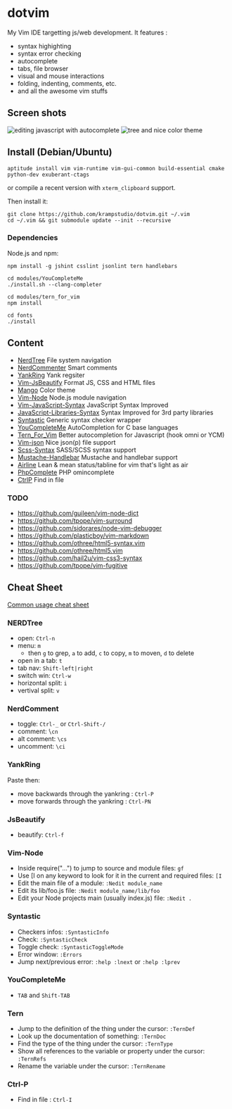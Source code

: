 dotvim
======

My Vim IDE targetting js/web development. It features : 

 - syntax highighting
 - syntax error checking
 - autocomplete
 - tabs, file browser
 - visual and mouse interactions
 - folding, indenting, comments, etc.
 - and all the awesome vim stuffs

## Screen shots

![editing javascript with autocomplete](https://raw.githubusercontent.com/krampstudio/dotvim/screenshots/img/vim-js-tern.png "Editing javascript with autocomplete")
![tree and nice color theme](https://raw.githubusercontent.com/krampstudio/dotvim/screenshots/img/vim-tree.png "Tree and nice color theme")

## Install (Debian/Ubuntu)

	aptitude install vim vim-runtime vim-gui-common build-essential cmake python-dev exuberant-ctags

or compile a recent version with `xterm_clipboard` support. 

Then install it:

	git clone https://github.com/krampstudio/dotvim.git ~/.vim
    cd ~/.vim && git submodule update --init --recursive
   


### Dependencies

Node.js and npm:

    npm install -g jshint csslint jsonlint tern handlebars
    
    cd modules/YouCompleteMe 
    ./install.sh --clang-completer    
    
    cd modules/tern_for_vim
    npm install
    
    cd fonts
    ./install


## Content 

- [NerdTree](https://github.com/scrooloose/nerdtree) File system navigation
- [NerdCommenter](https://github.com/scrooloose/nerdcommenter) Smart comments
- [YankRing](https://github.com/vim-scripts/YankRing.vim) Yank regsiter
- [Vim-JsBeautify](https://github.com/maksimr/vim-jsbeautify) Format JS, CSS and HTML files
- [Mango](https://github.com/goatslacker/mango.vim) Color theme
- [Vim-Node](https://github.com/moll/vim-node) Node.js module navigation
- [Vim-JavaScript-Syntax](https://github.com/jelera/vim-javascript-syntax.git) JavaScript Syntax Improved
- [JavaScript-Libraries-Syntax](https://github.com/othree/javascript-libraries-syntax.vim) Syntax Improved for 3rd party libraries
- [Syntastic](https://github.com/scrooloose/syntastic) Generic syntax checker wrapper
- [YouCompleteMe](https://github.com/Valloric/YouCompleteMe) AutoCompletion for C base languages
- [Tern_For_Vim](https://github.com/marijnh/tern_for_vim) Better autocompletion for Javascript (hook omni or YCM)
- [Vim-json](https://github.com/elzr/vim-json) Nice json(p) file support
- [Scss-Syntax](https://github.com/cakebaker/scss-syntax.vim) SASS/SCSS syntax support
- [Mustache-Handlebar](https://github.com/mustache/vim-mustache-handlebars) Mustache and handlebar support
- [Airline](https://github.com/bling/vim-airline.git) Lean & mean status/tabline for vim that's light as air
- [PhpComplete](https://github.com/shawncplus/phpcomplete.vim) PHP omincomplete
- [CtrlP](https://github.com/kien/ctrlp.vim) Find in file


### TODO

- https://github.com/guileen/vim-node-dict 
- https://github.com/tpope/vim-surround
- https://github.com/sidorares/node-vim-debugger
- https://github.com/plasticboy/vim-markdown
- https://github.com/othree/html5-syntax.vim
- https://github.com/othree/html5.vim
- https://github.com/hail2u/vim-css3-syntax
- https://github.com/tpope/vim-fugitive

## Cheat Sheet


[Common usage cheat sheet](http://fprintf.net/vimCheatSheet.html)

### NERDTree

- open: `Ctrl-n`
- menu: `m`
  - then `g` to grep, `a` to add, `c` to copy, `m` to moven, `d` to delete
- open in a tab: `t`
- tab nav: `Shift-left|right`
- switch  win: `Ctrl-w`
- horizontal split: `i`
- vertival split: `v`

### NerdComment

- toggle: `Ctrl-_` or `Ctrl-Shift-/`
- comment: ̀`\cn`
- alt comment: `\cs`
- uncomment: `\ci`

### YankRing

Paste then:
- move backwards through the yankring : `Ctrl-P`
- move forwards through the yankring : `Ctrl-PN`

### JsBeautify

- beautify: `Ctrl-f`

### Vim-Node

- Inside require("...") to jump to source and module files: `gf`
- Use [I on any keyword to look for it in the current and required files: `[I` 
- Edit the main file of a module: `:Nedit module_name`
- Edit its lib/foo.js file: `:Nedit module_name/lib/foo` 
- Edit your Node projects main (usually index.js) file: `:Nedit .` 

### Syntastic

- Checkers infos: `:SyntasticInfo`
- Check:  `:SyntasticCheck`
- Toggle check: `:SyntasticToggleMode`
- Error window: `:Errors`
- Jump next/previous error: `:help :lnext` or `:help :lprev`

### YouCompleteMe

- `TAB` and `Shift-TAB`

### Tern

- Jump to the definition of the thing under the cursor: `:TernDef`
- Look up the documentation of something: `:TernDoc`
- Find the type of the thing under the cursor: `:TernType`
- Show all references to the variable or property under the cursor: `:TernRefs`
- Rename the variable under the cursor: `:TernRename`

### Ctrl-P

- Find in file : `Ctrl-I`

<!--
Visual
Visual line : V
Visual block : Ctrl-V
Visual multi : Shift-V
All: ggVG

s&r
%s/OLD/NEW/g

Moov
word/token left : b 
word/token  right: w

Clipboard
copy line : "+yy
paste : "+p


base
effacer sour cursuer: x
effacer mot dw
effacer vers fin d$
-->
